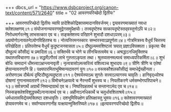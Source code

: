 +++
dbcs_url = "https://www.dsbcproject.org/canon-text/content/571/2640"
title = "02 आवरणपरिच्छेदो द्वितीयः"

+++
आवरणपरिच्छेदो द्वितीयः
व्यापि प्रादेशिकोद्रिक्तसमादानविवर्जनम्।
द्वयावरणमाख्यातं नवधा क्लेशलक्षणम्॥१॥
संयोजनान्यावरणमुद्वेगसमुपेक्षयोः।
तत्त्वदृष्टेश्च सत्कायदृष्टेस्तद्‍वस्तुनोऽपि च॥२॥
निरोधमार्गरत्नेषु लाभसत्कार एव च।
सङ्‍क्लेशस्य परिज्ञाने शुभादौ दशधाऽपरम्॥३॥
अप्रयोगोऽनायतनेऽयोगविहितश्च यः।
नोत्पत्तिरमनस्कारः सम्भारस्याऽप्रपूर्णता॥४॥
गोत्रमित्रस्य वैधुर्यं चित्तस्य परिखेदिता।
प्रतिपत्तेश्च वैधुर्यं कुदुष्टजनवासता॥५॥
दौष्ठुल्यमवशिष्टत्वं त्रयात् प्रज्ञाऽविपक्वता।
प्रकृत्या चैव दौष्ठुल्यं कौसीद्यं च प्रमादिता॥६॥
सक्तिर्भवे च भोगे च लीनचित्तत्वमेव च।
अश्रद्धाऽनधिमुक्तिश्च यथारुतविचारणा॥७॥
सद्धर्मेऽगौरवं लाभे गुरुताऽकृपता तथा।
श्रुतव्यसनमल्पत्वं समाध्यपरिकर्मिता॥८॥
शुभं बोधिः समादानं धीमत्त्वाऽभ्रान्त्यनावृती।
नृत्यत्रासोऽमत्सरित्वं वशित्वञ्च शुभादयः॥९॥
त्रीणि त्रीणि च एतेषां ज्ञेयान्यावरणानि हि।
पक्ष्यपारमिताभूमिष्वन्यदावरणं पुनः॥१०॥
वस्त्वकौशलकौसीद्यं समाधेर्द्वयहीनता।
अरोपणाऽथ दौर्बल्यं दृष्टिदौष्ठुल्यदुष्टता॥११॥
ऐश्वर्यस्याऽथ सुगतेः सत्त्वाऽत्यागस्य चावृतिः।
हानिवृद्‍ध्योश्च दोषाणां गुणानामवतारणे॥१२॥
विमोचनेऽक्षयत्वे च नैरन्तर्ये शुभस्य च।
नियतीकरणे धर्मसम्भोगपरिपाचने॥१३॥
सर्वत्रगार्थे अग्रार्थे निष्यन्दाग्रार्थ एव च।
निष्परिग्रहतार्थ च सन्तानाऽभेद एव च॥१४॥
निस्सङ्‍क्लेशविशुद्ध्यर्थेऽनानात्वार्थ एव च।
अहीनाऽनधिकार्थे च चतुर्धावशिताश्रये॥१५॥
धर्मधातावविद्येयमक्लिष्टा दशधावृतिः।
दशभूमिविपक्षेण प्रतिपक्षास्तु भूमयः॥१६॥
क्लेशावरणमाख्यातं ज्ञेयावरणमेव च।
सर्वाण्यावरणानीह यत्‍क्षयान्मुक्तिरिष्यते॥१७॥
॥इत्यावरणपरिच्छेदो द्वितीयः॥
